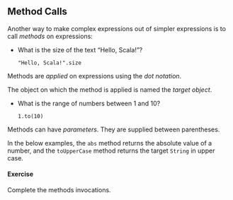
## Method Calls

Another way to make complex expressions out of simpler expressions is to call
*methods* on expressions:

  - What is the size of the text “Hello, Scala!”?

        "Hello, Scala!".size


Methods are *applied* on expressions using the *dot notation*.

The object on which the method is applied is named the *target object*.

  - What is the range of numbers between 1 and 10?
    
        1.to(10)


Methods can have *parameters*. They are supplied between parentheses.

In the below examples, the `abs` method returns the absolute value of a
number, and the `toUpperCase` method returns the target `String` in
upper case.

#### Exercise

Complete the methods invocations.